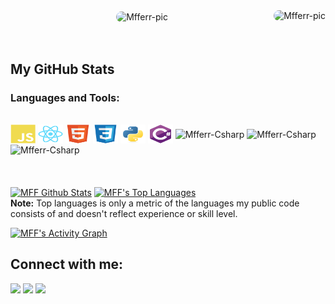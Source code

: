 <div align="center">
<img align="center" alt="Mfferr-pic"  style="border-radius:50px;" src="https://user-images.githubusercontent.com/78884264/168404941-b93ee064-efd5-43ba-baa3-3369935a46e7.png?width=676&height=676">
<img align="right"  alt="Mfferr-pic"  style="border-radius:50px;" src="https://user-images.githubusercontent.com/78884264/168402702-317468ee-1e5a-4308-afe7-953204d36d68.png?width=676&height=676">
</div>

<br>
<br>

## My GitHub Stats
  <h3 align="left">Languages and Tools:</h3>
<div style="display: inline_block"><br>
<img align="center" alt="Mfferr-Js"     height="30" width="40" src="https://raw.githubusercontent.com/devicons/devicon/master/icons/javascript/javascript-plain.svg">
<img align="center" alt="Mfferr-React"  height="30" width="40" src="https://raw.githubusercontent.com/devicons/devicon/master/icons/react/react-original.svg">
<img align="center" alt="Mfferr-HTML"   height="30" width="40" src="https://raw.githubusercontent.com/devicons/devicon/master/icons/html5/html5-original.svg">
<img align="center" alt="Mfferr-CSS"    height="30" width="40" src="https://raw.githubusercontent.com/devicons/devicon/master/icons/css3/css3-original.svg">
<img align="center" alt="Mfferr-Python" height="30" width="40" src="https://raw.githubusercontent.com/devicons/devicon/master/icons/python/python-original.svg">
<img align="center" alt="Mfferr-Csharp" height="30" width="40" src="https://raw.githubusercontent.com/devicons/devicon/master/icons/csharp/csharp-original.svg">
<img align="center" alt="Mfferr-Csharp" height="30" width="40" src="https://cdn.jsdelivr.net/gh/devicons/devicon/icons/github/github-original.svg" />
<img align="center" alt="Mfferr-Csharp" height="30" width="40" src="https://cdn.jsdelivr.net/gh/devicons/devicon/icons/jupyter/jupyter-original-wordmark.svg" />
<img align="center" alt="Mfferr-Csharp" height="30" width="40" src="https://cdn.jsdelivr.net/gh/devicons/devicon/icons/photoshop/photoshop-line.svg" />
          
</div>
<br>
<br/>
  <br/>
    <a href="https://github.com/mfferr/github-readme-stats"><img alt="MFF Github Stats" src="https://github-readme-stats.vercel.app/api?username=mfferr&show_icons=true&count_private=true&theme=react&hide_border=true&bg_color=0D1117" /></a>
  <a href="https://github.com/mfferr/github-readme-stats"><img alt="MFF's Top Languages" src="https://github-readme-stats.vercel.app/api/top-langs/?username=mfferr&langs_count=8&count_private=true&layout=compact&theme=react&hide_border=true&bg_color=0D1117" /></a>
  <br/>
      <b>Note:</b> Top languages is only a metric of the languages my public code consists of and doesn't reflect experience or skill level.

<a href="https://github.com/mfferr/github-readme-activity-graph"><img alt="MFF's Activity Graph" src="https://activity-graph.herokuapp.com/graph?username=mfferr&bg_color=0D1117&color=5BCDEC&line=5BCDEC&point=FFFFFF&hide_border=true" /></a>
<br/>


## Connect with me:
<div>
<p align="left">
  <a href="https://instagram.com/marcosf_ferreira" target="_blank"><img src="https://img.shields.io/badge/-Instagram-%23E4405F?style=for-the-badge&logo=instagram&logoColor=white" target="_blank"></a>
  <a href = "mailto:marcosf.ferr@gmail.com"><img src="https://img.shields.io/badge/-Gmail-%23333?style=for-the-badge&logo=gmail&logoColor=white" target="_blank"></a>
  <a href="https://www.linkedin.com//in/marcosfferreira" target="_blank"><img src="https://img.shields.io/badge/-LinkedIn-%230077B5?style=for-the-badge&logo=linkedin&logoColor=white" target="_blank"></a>
  <p></p>


  </div>

